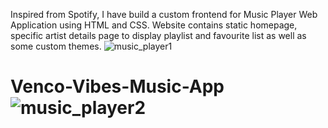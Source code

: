 
Inspired from Spotify, I have build a custom frontend for Music Player Web Application using HTML and CSS. Website contains static homepage, specific artist details page to display playlist and favourite list as well as some custom themes.
![music_player1](https://user-images.githubusercontent.com/88419331/173991590-89af50de-e3f9-4388-8061-ffe7c26d631d.png)
# Venco-Vibes-Music-App![music_player2](https://user-images.githubusercontent.com/88419331/173991604-b107c32d-474d-4650-9cd4-49b11b1f3f63.png)

